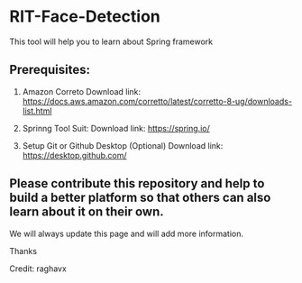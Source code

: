# RIT-Face-Detection

This tool will help you to learn about Spring framework

## Prerequisites:
1. Amazon Correto
Download link: https://docs.aws.amazon.com/corretto/latest/corretto-8-ug/downloads-list.html

2. Sprinng Tool Suit: 
Download link: https://spring.io/

3. Setup Git or Github Desktop (Optional)
Download link: https://desktop.github.com/
 
 
## Please contribute this repository and help to build a better platform so that others can also learn about it on their own. 

We will always update this page and will add more information.

Thanks

Credit: raghavx
